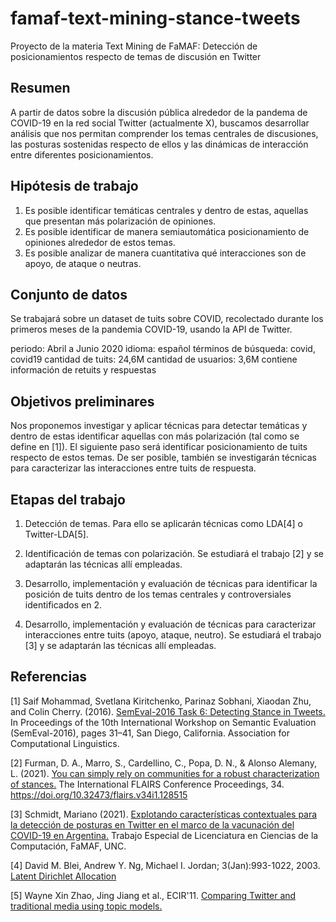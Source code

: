 # famaf-text-mining-stance-tweets
Proyecto de la materia Text Mining de FaMAF: Detección de posicionamientos respecto de temas de discusión en Twitter

## Resumen
A partir de datos sobre la discusión pública alrededor de la pandema de COVID-19 en la red social Twitter (actualmente X), buscamos desarrollar análisis que nos permitan comprender los temas centrales de discusiones, las posturas sostenidas respecto de ellos y las dinámicas de interacción entre diferentes posicionamientos.

## Hipótesis de trabajo
1. Es posible identificar temáticas centrales y dentro de estas, aquellas que presentan más polarización de opiniones.
2. Es posible identificar de manera semiautomática posicionamiento de opiniones alrededor de estos temas.
3. Es posible analizar de manera cuantitativa qué interacciones son de apoyo, de ataque o neutras.

## Conjunto de datos

Se trabajará sobre un dataset de tuits sobre COVID, recolectado durante los primeros meses de la pandemia COVID-19, usando la API de Twitter.

periodo: Abril a Junio 2020
idioma: español
términos de búsqueda: covid, covid19
cantidad de tuits: 24,6M
cantidad de usuarios: 3,6M
contiene información de retuits y respuestas

## Objetivos preliminares

Nos proponemos investigar y aplicar técnicas para detectar temáticas y dentro de estas identificar aquellas con más polarización (tal como se define en [1]). El siguiente paso será identificar posicionamiento de tuits respecto de estos temas. De ser posible, también se investigarán técnicas para caracterizar las interacciones entre tuits de respuesta.

## Etapas del trabajo

1. Detección de temas. Para ello se aplicarán técnicas como LDA[4] o Twitter-LDA[5].

2. Identificación de temas con polarización. Se estudiará el trabajo [2] y se adaptarán las técnicas allí empleadas.

3. Desarrollo, implementación y evaluación de técnicas para identificar la posición de tuits dentro de los temas centrales y controversiales identificados en 2.

4. Desarrollo, implementación y evaluación de técnicas para caracterizar interacciones entre tuits (apoyo, ataque, neutro). Se estudiará el trabajo [3] y se adaptarán las técnicas allí empleadas.

## Referencias

[1] Saif Mohammad, Svetlana Kiritchenko, Parinaz Sobhani, Xiaodan Zhu, and Colin Cherry. (2016).
[SemEval-2016 Task 6: Detecting Stance in Tweets.](https://aclanthology.org/S16-1003/)
In Proceedings of the 10th International Workshop on Semantic Evaluation (SemEval-2016), pages 31–41, San Diego, California. Association for Computational Linguistics.

[2] Furman, D. A., Marro, S., Cardellino, C., Popa, D. N., & Alonso Alemany, L. (2021). 
[You can simply rely on communities for a robust characterization of stances.](https://journals.flvc.org/FLAIRS/article/view/128515/130054)
The International FLAIRS Conference Proceedings, 34. https://doi.org/10.32473/flairs.v34i1.128515

[3] Schmidt, Mariano (2021).
[Explotando características contextuales para la detección de posturas en Twitter en el marco de la vacunación del COVID-19 en Argentina.](https://docs.google.com/document/d/10kzaOA857nJynijoRkFd9J-OuBVBsMphwoVQr7EiRs8/edit?usp=sharing)
Trabajo Especial de Licenciatura en Ciencias de la Computación, FaMAF, UNC.

[4] David M. Blei, Andrew Y. Ng, Michael I. Jordan; 3(Jan):993-1022, 2003.
[Latent Dirichlet Allocation](http://www.jmlr.org/papers/volume3/blei03a/blei03a.pdf)

[5] Wayne Xin Zhao, Jing Jiang et al., ECIR'11.
[Comparing Twitter and traditional media using topic models.](http://link.springer.com/chapter/10.1007%2F978-3-642-20161-5_34)
